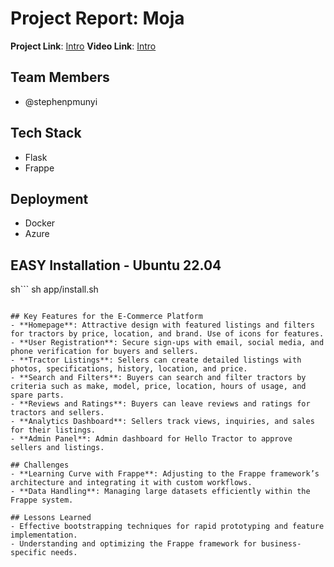 # Project Report: Moja
**Project Link**: [Intro](https://hellotractor.mojatech.shop)
**Video Link**: [Intro](https://video.mojatech.shop)

## Team Members
- @stephenpmunyi

## Tech Stack
- Flask
- Frappe

## Deployment
- Docker
- Azure

## EASY Installation - Ubuntu 22.04
sh```
sh app/install.sh
```

## Key Features for the E-Commerce Platform
- **Homepage**: Attractive design with featured listings and filters for tractors by price, location, and brand. Use of icons for features.
- **User Registration**: Secure sign-ups with email, social media, and phone verification for buyers and sellers.
- **Tractor Listings**: Sellers can create detailed listings with photos, specifications, history, location, and price.
- **Search and Filters**: Buyers can search and filter tractors by criteria such as make, model, price, location, hours of usage, and spare parts.
- **Reviews and Ratings**: Buyers can leave reviews and ratings for tractors and sellers.
- **Analytics Dashboard**: Sellers track views, inquiries, and sales for their listings.
- **Admin Panel**: Admin dashboard for Hello Tractor to approve sellers and listings.

## Challenges
- **Learning Curve with Frappe**: Adjusting to the Frappe framework’s architecture and integrating it with custom workflows.
- **Data Handling**: Managing large datasets efficiently within the Frappe system.

## Lessons Learned
- Effective bootstrapping techniques for rapid prototyping and feature implementation.
- Understanding and optimizing the Frappe framework for business-specific needs.
